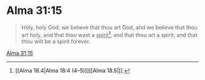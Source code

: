 # Alma 31:15

> Holy, holy God; we believe that thou art God, and we believe that thou art holy, and that thou wast a <u>spirit</u>[^a], and that thou art a spirit, and that thou wilt be a spirit forever.

[Alma 31:15](https://www.churchofjesuschrist.org/study/scriptures/bofm/alma/31?lang=eng&id=p15#p15)


[^a]: [[Alma 18.4|Alma 18:4 (4–5)]][[Alma 18.5|]].  
